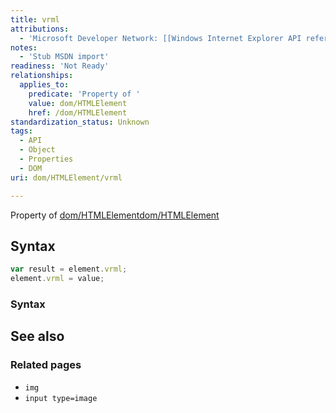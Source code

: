 ```yaml
---
title: vrml
attributions:
  - 'Microsoft Developer Network: [[Windows Internet Explorer API reference](http://msdn.microsoft.com/en-us/library/ie/hh828809%28v=vs.85%29.aspx) Article]'
notes:
  - 'Stub MSDN import'
readiness: 'Not Ready'
relationships:
  applies_to:
    predicate: 'Property of '
    value: dom/HTMLElement
    href: /dom/HTMLElement
standardization_status: Unknown
tags:
  - API
  - Object
  - Properties
  - DOM
uri: dom/HTMLElement/vrml

---
```

Property of [dom/HTMLElement](/dom/HTMLElement)[dom/HTMLElement](/dom/HTMLElement)

## Syntax

``` js
var result = element.vrml;
element.vrml = value;
```

### Syntax

## See also

### Related pages

-   `img`
-   `input type=image`
